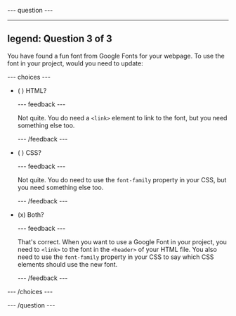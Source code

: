 
--- question ---

---
legend: Question 3 of 3
---

You have found a fun font from Google Fonts for your webpage. To use the font in your project, would you need to update:

--- choices ---

- ( ) HTML?

  --- feedback ---

  Not quite. You do need a `<link>` element to link to the font, but you need something else too. 

  --- /feedback ---

- ( ) CSS?

  --- feedback ---

  Not quite. You do need to use the `font-family` property in your CSS, but you need something else too. 

  --- /feedback ---

- (x) Both?

  --- feedback ---

  That's correct. When you want to use a Google Font in your project, you need to `<link>` to the font in the `<header>` of your HTML file. You also need to use the `font-family` property in your CSS to say which CSS elements should use the new font. 

  --- /feedback ---


--- /choices ---

--- /question ---
